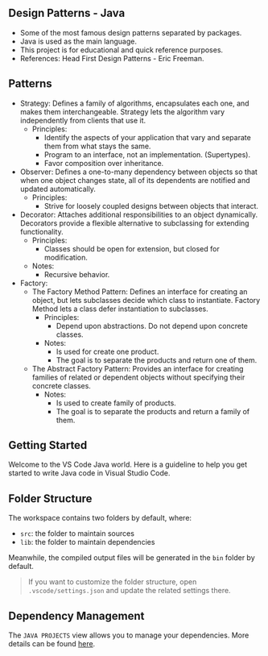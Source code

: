 ## Design Patterns - Java

* Some of the most famous design patterns separated by packages.
* Java is used as the main language.
* This project is for educational and quick reference purposes.
* References: Head First Design Patterns - Eric Freeman.

## Patterns

* Strategy: Defines a family of algorithms, encapsulates each one, and makes them interchangeable. Strategy lets the algorithm vary independently from clients that use it.
    * Principles: 
        * Identify the aspects of your application that vary and separate them from what stays the same.
        * Program to an interface, not an implementation. (Supertypes).
        * Favor composition over inheritance.
* Observer: Defines a one-to-many dependency between objects so that when one object changes state, all of its dependents are notified and updated automatically.
    * Principles:
        * Strive for loosely coupled designs between objects that interact.
* Decorator: Attaches additional responsibilities to an object dynamically. Decorators provide a flexible alternative to subclassing for extending functionality.
    * Principles:
        * Classes should be open for extension, but closed for modification.
    * Notes:
        * Recursive behavior.
* Factory: 
    * The Factory Method Pattern: Defines an interface for creating an object, but lets subclasses decide which class to instantiate. Factory Method lets a class defer instantiation to subclasses.
        * Principles:
            * Depend upon abstractions. Do not depend upon concrete classes.
        * Notes:
            * Is used for create one product.
            * The goal is to separate the products and return one of them.
    * The Abstract Factory Pattern: Provides an interface for creating families of related or dependent objects without specifying their concrete classes.
        * Notes:
            * Is used to create family of products.
            * The goal is to separate the products and return a family of them.

## Getting Started

Welcome to the VS Code Java world. Here is a guideline to help you get started to write Java code in Visual Studio Code.

## Folder Structure

The workspace contains two folders by default, where:

- `src`: the folder to maintain sources
- `lib`: the folder to maintain dependencies

Meanwhile, the compiled output files will be generated in the `bin` folder by default.

> If you want to customize the folder structure, open `.vscode/settings.json` and update the related settings there.

## Dependency Management

The `JAVA PROJECTS` view allows you to manage your dependencies. More details can be found [here](https://github.com/microsoft/vscode-java-dependency#manage-dependencies).
